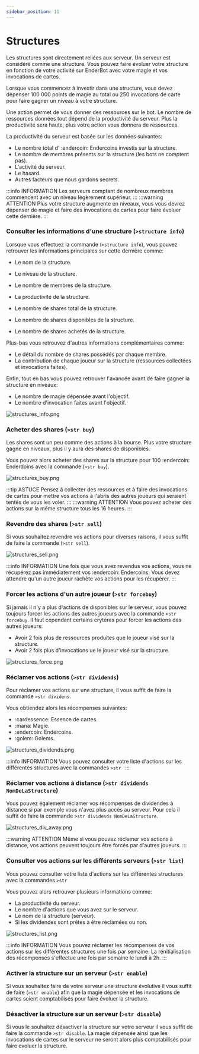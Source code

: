 ```yaml
---
sidebar_position: 11
---
```


# Structures

Les structures sont directement reliées aux serveur. Un serveur est considéré comme une structure. Vous pouvez faire évoluer votre structure en fonction de votre activité sur EnderBot avec votre magie et vos invocations de cartes.

Lorsque vous commencez à investir dans une structure, vous devez dépenser 100 000 points de magie au total ou 250 invocations de carte pour faire gagner un niveau à votre structure.

Une action permet de vous donner des ressources sur le bot. Le nombre de ressources données tout dépend de la productivité du serveur. Plus la productivité sera haute, plus votre action vous donnera de ressources.

La productivité du serveur est basée sur les données suivantes:
- Le nombre total d' :endercoin: Endercoins investis sur la structure.
- Le nombre de membres présents sur la structure (les bots ne comptent pas).
- L'activité du serveur.
- Le hasard.
- Autres facteurs que nous gardons secrets.

:::info INFORMATION
Les serveurs comptant de nombreux membres commencent avec un niveau légèrement supérieur.
:::
:::warning ATTENTION
Plus votre structure augmente en niveaux, vous vous devrez dépenser de magie et faire des invocations de cartes pour faire évoluer cette dernière.
:::

### Consulter les informations d'une structure (`>structure info`)
Lorsque vous effectuez la commande (`>structure info`), vous pouvez retrouver les informations principales sur cette dernière comme:
- Le nom de la structure.
- Le niveau de la structure.
- Le nombre de membres de la structure.
- La productivité de la structure.

- Le nombre de shares total de la structure.
- Le nombre de shares disponibles de la structure.
- Le nombre de shares achetés de la structure.

Plus-bas vous retrouvez d'autres informations complémentaires comme:
- Le détail du nombre de shares possédés par chaque membre.
- La contribution de chaque joueur sur la structure (ressources collectées et invocations faites).

Enfin, tout en bas vous pouvez retrouver l'avancée avant de faire gagner la structure en niveaux:
- Le nombre de magie dépensée avant l'objectif.
- Le nombre d'invocation faites avant l'objectif.

![structures_info.png](/img/commands_example/structures_info.png)

### Acheter des shares (`>str buy`)
Les shares sont un peu comme des actions à la bourse. Plus votre structure gagne en niveaux, plus il y aura des shares de disponibles.

Vous pouvez alors acheter des shares sur la structure pour 100 :endercoin: Enderdoins avec la commande (`>str buy`).

![structures_buy.png](/img/commands_example/structures_buy.png)

:::tip ASTUCE
Pensez à collecter des ressources et à faire des invocations de cartes pour mettre vos actions à l'abris des autres joueurs qui seraient tentés de vous les voler.
:::
:::warning ATTENTION
Vous pouvez acheter des actions sur la même structure tous les 16 heures.
:::

### Revendre des shares (`>str sell`)
Si vous souhaitez revendre vos actions pour diverses raisons, il vous suffit de faire la commande (`>str sell`).

![structures_sell.png](/img/commands_example/structures_sell.png)

:::info INFORMATION
Une fois que vous avez revendus vos actions, vous ne récupérez pas immédiatement vos :endercoin: Endercoins. Vous devez attendre qu'un autre joueur rachète vos actions pour les récupérer.
:::

### Forcer les actions d'un autre joueur (`>str forcebuy`)
Si jamais il n'y a plus d'actions de disponibles sur le serveur, vous pouvez toujours forcer les actions des autres joueurs avec la commande `>str forcebuy`. Il faut cependant certains crytères pour forcer les actions des autres joueurs:
- Avoir 2 fois plus de ressources produites que le joueur visé sur la structure.
- Avoir 2 fois plus d'invocations ue le joueur visé sur la structure.

![structures_force.png](/img/commands_example/structures_force.png)

### Réclamer vos actions (`>str dividends`)
Pour réclamer vos actions sur une structure, il vous suffit de faire la commande `>str dividens`.

Vous obtiendez alors les récompenses suivantes:
- :cardessence: Essence de cartes.
- :mana: Magie.
- :endercoin: Endercoins.
- :golem: Golems.

![structures_dividends.png](/img/commands_example/structures_dividends.png)

:::info INFORMATION
Vous pouvez consulter votre liste d'actions sur les différentes structures avec la commandes `>str `
:::

### Réclamer vos actions à distance (`>str dividends NomDeLaStructure`)
Vous pouvez également réclamer vos récompenses de dividendes à distance si par exemple vous n'avez plus accès au serveur. Pour cela il suffit de faire la commande `>str dividends NomDeLaStructure`.

![structures_div_away.png](/img/commands_example/structures_div_away.png)

:::warning ATTENTION
Même si vous pouvez réclamer vos actions à distance, vos actions peuvent toujours être forcés par d'autres joueurs.
:::

### Consulter vos actions sur les différents serveurs (`>str list`)
Vous pouvez consulter votre liste d'actions sur les différentes structures avec la commandes `>str `

Vous pouvez alors retrouver plusieurs informations comme:
- La productivité du serveur.
- Le nombre d'actions que vous avez sur le serveur.
- Le nom de la structure (serveur).
- Si les dividendes sont prêtes à être réclamées ou non.

![structures_list.png](/img/commands_example/structures_list.png)

:::info INFORMATION
Vous pouvez réclamer les récompenses de vos actions sur les différentes structures une fois par semaine. La rénitialisation des récompenses s'effectue une fois par semaine le lundi à 2h.
::: 

### Activer la structure sur un serveur (`>str enable`)
Si vous souhaitez faire de votre serveur une structure évolutive il vous suffit de faire (`>str enable`) afin que la magie dépensée et les invocations de cartes soient comptabilisés pour faire évoluer la structure.

### Désactiver la structure sur un serveur (`>str disable`)
Si vous le souhaitez désactiver la structure sur votre serveur il vous suffit de faire la commande `>str disable`. La magie dépensée ainsi que les invocations de cartes sur le serveur ne seront alors plus comptabilisés pour faire evoluer la structure.